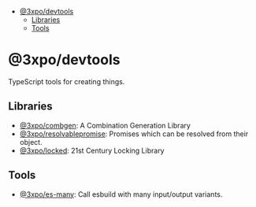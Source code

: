 - [@3xpo/devtools](#3xpodevtools)
  - [Libraries](#libraries)
  - [Tools](#tools)

# @3xpo/devtools

TypeScript tools for creating things.

## Libraries

- [@3xpo/combgen](./packages/@3xpo/combgen/): A Combination Generation Library
- [@3xpo/resolvablepromise](./packages/@3xpo/resolvablepromise/): Promises which can be resolved from their object.
- [@3xpo/locked](./packages/@3xpo/locked/): 21st Century Locking Library

## Tools

- [@3xpo/es-many](./packages/@3xpo/es-many/): Call esbuild with many input/output variants.
